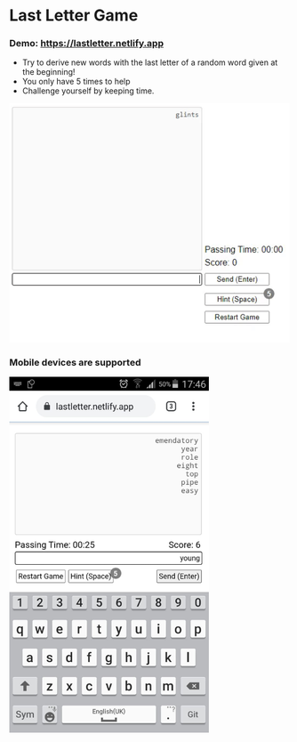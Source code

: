 # Last Letter Game

### Demo: https://lastletter.netlify.app 
- Try to derive new words with the last letter of a random word given at the beginning!
- You only have 5 times to help
- Challenge yourself by keeping time.

![Last Letter Game how to play gif](/images/howtoplayEN.gif)

### Mobile devices are supported
<img src="images/mobiledevice.jpg" height="640">
